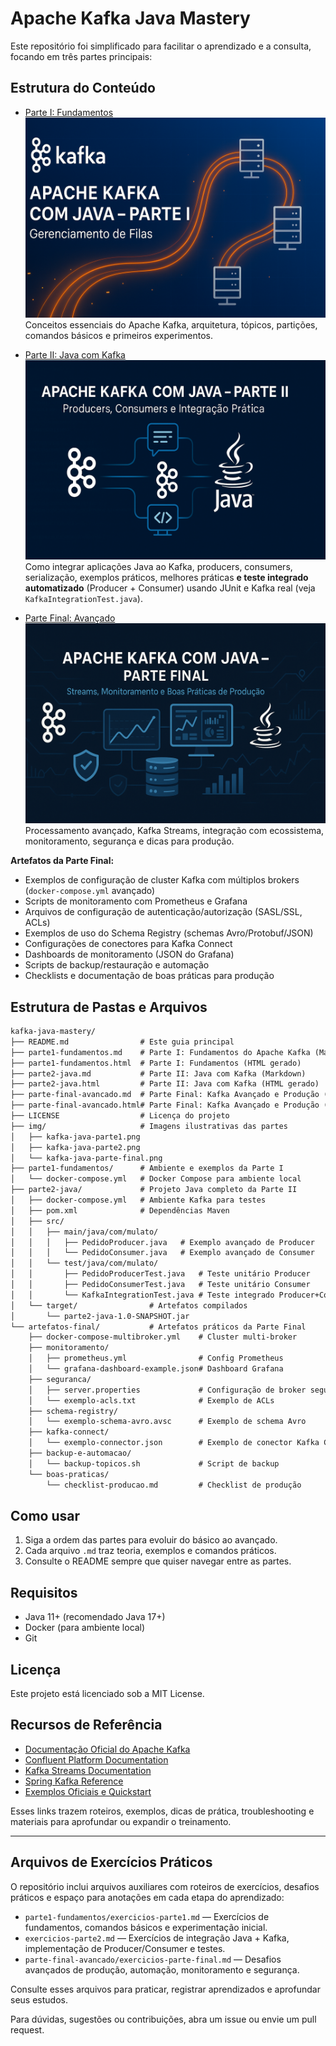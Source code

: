 # Apache Kafka Java Mastery

Este repositório foi simplificado para facilitar o aprendizado e a consulta, focando em três partes principais:

## Estrutura do Conteúdo

- [Parte I: Fundamentos](parte1-fundamentos.md)  
  ![Parte I](img/kafka-java-parte1.png)  
  Conceitos essenciais do Apache Kafka, arquitetura, tópicos, partições, comandos básicos e primeiros experimentos.

- [Parte II: Java com Kafka](parte2-java.md)  
  ![Parte II](img/kafka-java-parte2.png)  
  Como integrar aplicações Java ao Kafka, producers, consumers, serialização, exemplos práticos, melhores práticas **e teste integrado automatizado** (Producer + Consumer) usando JUnit e Kafka real (veja `KafkaIntegrationTest.java`).

- [Parte Final: Avançado](parte-final-avancado.md)  
  ![Parte Final](img/kafka-java-parte-final.png)  
  Processamento avançado, Kafka Streams, integração com ecossistema, monitoramento, segurança e dicas para produção.

**Artefatos da Parte Final:**

- Exemplos de configuração de cluster Kafka com múltiplos brokers (`docker-compose.yml` avançado)
- Scripts de monitoramento com Prometheus e Grafana
- Arquivos de configuração de autenticação/autorização (SASL/SSL, ACLs)
- Exemplos de uso do Schema Registry (schemas Avro/Protobuf/JSON)
- Configurações de conectores para Kafka Connect
- Dashboards de monitoramento (JSON do Grafana)
- Scripts de backup/restauração e automação
- Checklists e documentação de boas práticas para produção

## Estrutura de Pastas e Arquivos

```markdown
kafka-java-mastery/
├── README.md                # Este guia principal
├── parte1-fundamentos.md    # Parte I: Fundamentos do Apache Kafka (Markdown)
├── parte1-fundamentos.html  # Parte I: Fundamentos (HTML gerado)
├── parte2-java.md           # Parte II: Java com Kafka (Markdown)
├── parte2-java.html         # Parte II: Java com Kafka (HTML gerado)
├── parte-final-avancado.md  # Parte Final: Kafka Avançado e Produção (Markdown)
├── parte-final-avancado.html# Parte Final: Kafka Avançado e Produção (HTML gerado)
├── LICENSE                  # Licença do projeto
├── img/                     # Imagens ilustrativas das partes
│   ├── kafka-java-parte1.png
│   ├── kafka-java-parte2.png
│   └── kafka-java-parte-final.png
├── parte1-fundamentos/      # Ambiente e exemplos da Parte I
│   └── docker-compose.yml   # Docker Compose para ambiente local
├── parte2-java/             # Projeto Java completo da Parte II
│   ├── docker-compose.yml   # Ambiente Kafka para testes
│   ├── pom.xml              # Dependências Maven
│   ├── src/
│   │   ├── main/java/com/mulato/
│   │   │   ├── PedidoProducer.java   # Exemplo avançado de Producer
│   │   │   └── PedidoConsumer.java   # Exemplo avançado de Consumer
│   │   └── test/java/com/mulato/
│   │       ├── PedidoProducerTest.java   # Teste unitário Producer
│   │       ├── PedidoConsumerTest.java   # Teste unitário Consumer
│   │       └── KafkaIntegrationTest.java # Teste integrado Producer+Consumer
│   └── target/                # Artefatos compilados
│       └── parte2-java-1.0-SNAPSHOT.jar
└── artefatos-final/           # Artefatos práticos da Parte Final
    ├── docker-compose-multibroker.yml    # Cluster multi-broker
    ├── monitoramento/
    │   ├── prometheus.yml                # Config Prometheus
    │   └── grafana-dashboard-example.json# Dashboard Grafana
    ├── seguranca/
    │   ├── server.properties             # Configuração de broker seguro
    │   └── exemplo-acls.txt              # Exemplo de ACLs
    ├── schema-registry/
    │   └── exemplo-schema-avro.avsc      # Exemplo de schema Avro
    ├── kafka-connect/
    │   └── exemplo-connector.json        # Exemplo de conector Kafka Connect
    ├── backup-e-automacao/
    │   └── backup-topicos.sh             # Script de backup
    └── boas-praticas/
        └── checklist-producao.md         # Checklist de produção
```

## Como usar

1. Siga a ordem das partes para evoluir do básico ao avançado.
2. Cada arquivo `.md` traz teoria, exemplos e comandos práticos.
3. Consulte o README sempre que quiser navegar entre as partes.

## Requisitos

- Java 11+ (recomendado Java 17+)
- Docker (para ambiente local)
- Git

## Licença

Este projeto está licenciado sob a MIT License.

## Recursos de Referência

- [Documentação Oficial do Apache Kafka](https://kafka.apache.org/documentation/)
- [Confluent Platform Documentation](https://docs.confluent.io/)
- [Kafka Streams Documentation](https://kafka.apache.org/documentation/streams/)
- [Spring Kafka Reference](https://docs.spring.io/spring-kafka/docs/current/reference/html/)
- [Exemplos Oficiais e Quickstart](https://kafka.apache.org/quickstart)

Esses links trazem roteiros, exemplos, dicas de prática, troubleshooting e materiais para aprofundar ou expandir o treinamento.

---

## Arquivos de Exercícios Práticos

O repositório inclui arquivos auxiliares com roteiros de exercícios, desafios práticos e espaço para anotações em cada etapa do aprendizado:

- `parte1-fundamentos/exercicios-parte1.md` — Exercícios de fundamentos, comandos básicos e experimentação inicial.
- `exercicios-parte2.md` — Exercícios de integração Java + Kafka, implementação de Producer/Consumer e testes.
- `parte-final-avancado/exercicios-parte-final.md` — Desafios avançados de produção, automação, monitoramento e segurança.

Consulte esses arquivos para praticar, registrar aprendizados e aprofundar seus estudos.

Para dúvidas, sugestões ou contribuições, abra um issue ou envie um pull request.
